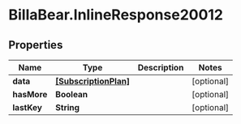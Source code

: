# BillaBear.InlineResponse20012

## Properties
Name | Type | Description | Notes
------------ | ------------- | ------------- | -------------
**data** | [**[SubscriptionPlan]**](SubscriptionPlan.md) |  | [optional] 
**hasMore** | **Boolean** |  | [optional] 
**lastKey** | **String** |  | [optional] 
